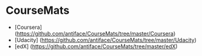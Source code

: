 CourseMats
==========
* [Coursera] (https://github.com/antiface/CourseMats/tree/master/Coursera)
* [Udacity] (https://github.com/antiface/CourseMats/tree/master/Udacity)
* [edX] (https://github.com/antiface/CourseMats/tree/master/edX)
